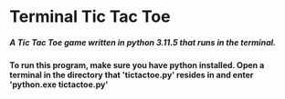 # Terminal Tic Tac Toe
##### A Tic Tac Toe game written in python 3.11.5 that runs in the terminal.

#### To run this program, make sure you have python installed. Open a terminal in the directory that 'tictactoe.py' resides in and enter 'python.exe tictactoe.py'

